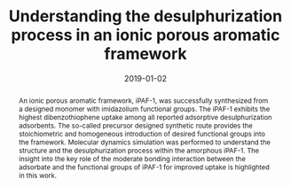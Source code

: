 ---
title: Understanding the desulphurization process in an ionic porous aromatic framework
authors:
- Yuyang Tian
- Jian Song
- 朱有亮
- Huanyu Zhao
- Faheem Muhammad
- Tingting Ma
- Mo Chen
- Guangshan Zhu
date: '2019-01-02'
doi: 10.1039/C8SC03727B
publish_types: ['期刊文章']
publication: Chemical Science
publication_short: Chem. Sci.
abstract: An ionic porous aromatic framework, iPAF-1, was successfully  synthesized from a designed monomer with imidazolium functional groups.  The iPAF-1 exhibits the highest dibenzothiophene uptake among all  reported adsorptive desulphurization adsorbents. The so-called precursor  designed synthetic route provides the stoichiometric and homogeneous  introduction of desired functional groups into the framework. Molecular  dynamics simulation was performed to understand the structure and the  desulphurization process within the amorphous iPAF-1. The insight into  the key role of the moderate bonding interaction between the adsorbate  and the functional groups of iPAF-1 for improved uptake is highlighted  in this work.
url_pdf: https://pubs.rsc.org/en/content/articlelanding/2019/sc/c8sc03727b
---